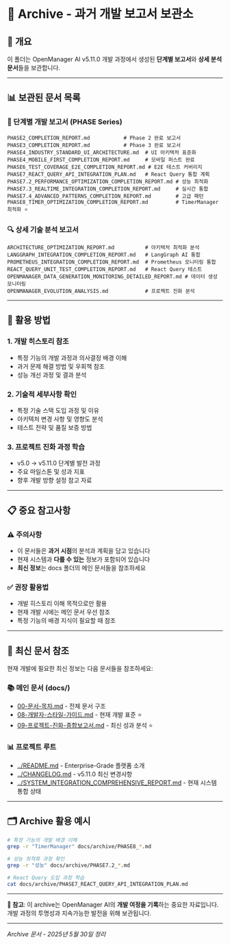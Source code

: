 # 📁 Archive - 과거 개발 보고서 보관소

## 📖 **개요**

이 폴더는 OpenManager AI v5.11.0 개발 과정에서 생성된 **단계별 보고서**와 **상세 분석 문서**들을 보관합니다.

---

## 📊 **보관된 문서 목록**

### **🔄 단계별 개발 보고서 (PHASE Series)**
```
PHASE2_COMPLETION_REPORT.md           # Phase 2 완료 보고서
PHASE3_COMPLETION_REPORT.md           # Phase 3 완료 보고서  
PHASE4_INDUSTRY_STANDARD_UI_ARCHITECTURE.md  # UI 아키텍처 표준화
PHASE4_MOBILE_FIRST_COMPLETION_REPORT.md     # 모바일 퍼스트 완료
PHASE6_TEST_COVERAGE_E2E_COMPLETION_REPORT.md # E2E 테스트 커버리지
PHASE7_REACT_QUERY_API_INTEGRATION_PLAN.md   # React Query 통합 계획
PHASE7.2_PERFORMANCE_OPTIMIZATION_COMPLETION_REPORT.md # 성능 최적화
PHASE7.3_REALTIME_INTEGRATION_COMPLETION_REPORT.md     # 실시간 통합
PHASE7.4_ADVANCED_PATTERNS_COMPLETION_REPORT.md        # 고급 패턴
PHASE8_TIMER_OPTIMIZATION_COMPLETION_REPORT.md         # TimerManager 최적화 ⭐
```

### **🔍 상세 기술 분석 보고서**
```
ARCHITECTURE_OPTIMIZATION_REPORT.md          # 아키텍처 최적화 분석
LANGGRAPH_INTEGRATION_COMPLETION_REPORT.md   # LangGraph AI 통합
PROMETHEUS_INTEGRATION_COMPLETION_REPORT.md  # Prometheus 모니터링 통합
REACT_QUERY_UNIT_TEST_COMPLETION_REPORT.md   # React Query 테스트
OPENMANAGER_DATA_GENERATION_MONITORING_DETAILED_REPORT.md # 데이터 생성 모니터링
OPENMANAGER_EVOLUTION_ANALYSIS.md            # 프로젝트 진화 분석
```

---

## 🎯 **활용 방법**

### **1. 개발 히스토리 참조**
- 특정 기능의 개발 과정과 의사결정 배경 이해
- 과거 문제 해결 방법 및 우회책 참조
- 성능 개선 과정 및 결과 분석

### **2. 기술적 세부사항 확인**
- 특정 기술 스택 도입 과정 및 이유
- 아키텍처 변경 사항 및 영향도 분석
- 테스트 전략 및 품질 보증 방법

### **3. 프로젝트 진화 과정 학습**
- v5.0 → v5.11.0 단계별 발전 과정
- 주요 마일스톤 및 성과 지표
- 향후 개발 방향 설정 참고 자료

---

## 📋 **중요 참고사항**

### **⚠️ 주의사항**
- 이 문서들은 **과거 시점**의 분석과 계획을 담고 있습니다
- 현재 시스템과 **다를 수 있는** 정보가 포함되어 있습니다
- **최신 정보**는 docs 폴더의 메인 문서들을 참조하세요

### **✅ 권장 활용법**
- 개발 히스토리 이해 목적으로만 활용
- 현재 개발 시에는 메인 문서 우선 참조
- 특정 기능의 배경 지식이 필요할 때 참조

---

## 🔗 **최신 문서 참조**

현재 개발에 필요한 최신 정보는 다음 문서들을 참조하세요:

### **📚 메인 문서 (docs/)**
- [00-문서-목차.md](../00-문서-목차.md) - 전체 문서 구조
- [08-개발자-스타일-가이드.md](../08-개발자-스타일-가이드.md) - 현재 개발 표준 ⭐
- [09-프로젝트-진화-종합보고서.md](../09-프로젝트-진화-종합보고서.md) - 최신 성과 분석 ⭐

### **📊 프로젝트 루트**
- [../README.md](../../README.md) - Enterprise-Grade 플랫폼 소개
- [../CHANGELOG.md](../../CHANGELOG.md) - v5.11.0 최신 변경사항
- [../SYSTEM_INTEGRATION_COMPREHENSIVE_REPORT.md](../../SYSTEM_INTEGRATION_COMPREHENSIVE_REPORT.md) - 현재 시스템 통합 상태

---

## 🗂️ **Archive 활용 예시**

```bash
# 특정 기능의 개발 배경 이해
grep -r "TimerManager" docs/archive/PHASE8_*.md

# 성능 최적화 과정 확인  
grep -r "성능" docs/archive/PHASE7.2_*.md

# React Query 도입 과정 학습
cat docs/archive/PHASE7_REACT_QUERY_API_INTEGRATION_PLAN.md
```

---

**📝 참고**: 이 archive는 OpenManager AI의 **개발 여정을 기록**하는 중요한 자료입니다. 개발 과정의 투명성과 지속가능한 발전을 위해 보관됩니다.

---

*Archive 문서 - 2025년 5월 30일 정리* 